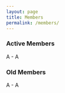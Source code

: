 ```yaml
---
layout: page
title: Members
permalink: /members/
---
```


### Active Members

A - A

### Old Members

A - A
